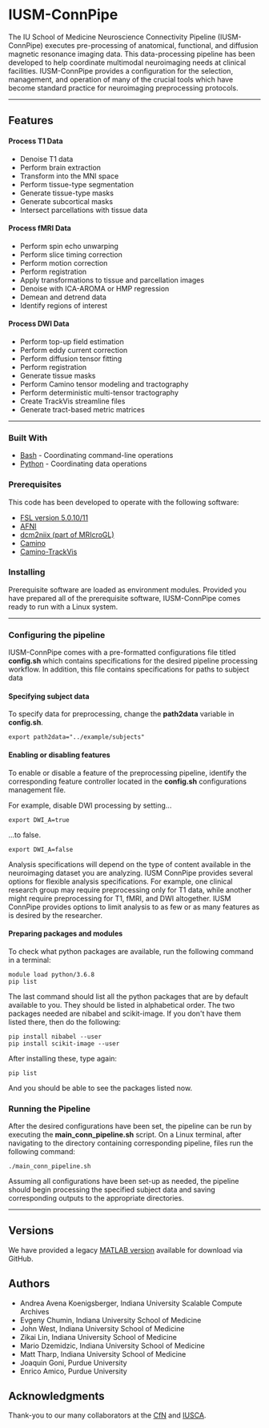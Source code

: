# IUSM-ConnPipe

The IU School of Medicine Neuroscience Connectivity Pipeline (IUSM-ConnPipe) executes pre-processing of anatomical, functional, and diffusion magnetic resonance imaging data. This data-processing pipeline has been developed to help coordinate multimodal neuroimaging needs at clinical facilities. IUSM-ConnPipe provides a configuration for the selection, management, and operation of many of the crucial tools which have become standard practice for neuroimaging preprocessing protocols. 

---

## Features

#### Process T1 Data 
* Denoise T1 data
* Perform brain extraction
* Transform into the MNI space 
* Perform tissue-type segmentation
* Generate tissue-type masks
* Generate subcortical masks
* Intersect parcellations with tissue data

#### Process fMRI Data

* Perform spin echo unwarping
* Perform slice timing correction
* Perform motion correction
* Perform registration
* Apply transformations to tissue and parcellation images
* Denoise with ICA-AROMA or HMP regression
* Demean and detrend data
* Identify regions of interest

#### Process DWI Data

* Perform top-up field estimation
* Perform eddy current correction 
* Perform diffusion tensor fitting
* Perform registration
* Generate tissue masks
* Perform Camino tensor modeling and tractography
* Perform deterministic multi-tensor tractography
* Create TrackVis streamline files
* Generate tract-based metric matrices

---

### Built With

* [Bash](https://www.gnu.org/software/bash/) - Coordinating command-line operations
* [Python](https://www.python.org/) - Coordinating data operations

### Prerequisites

This code has been developed to operate with the following software:
  * [FSL version 5.0.10/11](https://fsl.fmrib.ox.ac.uk/fsl/fslwiki)         
  * [AFNI](https://afni.nimh.nih.gov/)                          
  * [dcm2niix (part of MRIcroGL)](https://github.com/rordenlab/dcm2niix)   
  * [Camino](http://camino.cs.ucl.ac.uk/)                       
  * [Camino-TrackVis](https://www.nitrc.org/projects/camino-trackvis/)               

### Installing

Prerequisite software are loaded as environment modules. Provided you have prepared all of the prerequisite software, IUSM-ConnPipe comes ready to run with a Linux system. 

---

### Configuring the pipeline

IUSM-ConnPipe comes with a pre-formatted configurations file titled **config.sh** which contains specifications for the desired pipeline processing workflow. In addition, this file contains specifications for paths to subject data 

#### Specifying subject data

To specify data for preprocessing, change the **path2data** variable in **config.sh**.

```
export path2data="../example/subjects"
```

#### Enabling or disabling features

To enable or disable a feature of the preprocessing pipeline, identify the corresponding feature controller located in the **config.sh** configurations management file.

For example, disable DWI processing by setting... 

```
export DWI_A=true
```

...to false.

```
export DWI_A=false
```

Analysis specifications will depend on the type of content available in the neuroimaging dataset you are analyzing. IUSM ConnPipe provides several options for flexible analysis specifications. For example, one clinical research group may require preprocessing only for T1 data, while another might require preprocessing for T1, fMRI, and DWI altogether. IUSM ConnPipe provides options to limit analysis to as few or as many features as is desired by the researcher. 

#### Preparing packages and modules
To check what python packages are available, run the following command in a terminal:
```module unload python/2.7.16
module load python/3.6.8
pip list 
```
The last command should list all the python packages that are by default available to you. They should be listed in alphabetical order. The two packages needed are nibabel and scikit-image. If you don't have them listed there, then do the following:
```
pip install nibabel --user
pip install scikit-image --user
```
After installing these, type again:
```
pip list
```
And you should be able to see the packages listed now. 

### Running the Pipeline

After the desired configurations have been set, the pipeline can be run by executing the **main_conn_pipeline.sh** script. On a Linux terminal, after navigating to the directory containing corresponding pipeline, files run the following command:

```
./main_conn_pipeline.sh
```

Assuming all configurations have been set-up as needed, the pipeline should begin processing the specified subject data and saving corresponding outputs to the appropriate directories.

---

## Versions

We have provided a legacy [MATLAB version](https://github.com/IUSCA/IUSM-connectivity-pipeline) available for download via GitHub.


## Authors

* Andrea Avena Koenigsberger, Indiana University Scalable Compute Archives
* Evgeny Chumin, Indiana University School of Medicine
* John West, Indiana University School of Medicine
* Zikai Lin, Indiana University School of Medicine
* Mario Dzemidzic, Indiana University School of Medicine
* Matt Tharp, Indiana University School of Medicine
* Joaquin Goni, Purdue University
* Enrico Amico, Purdue University

## Acknowledgments

Thank-you to our many collaborators at the [CfN](https://medicine.iu.edu/radiology/research/neuroimaging) and [IUSCA](https://sca.iu.edu/).
